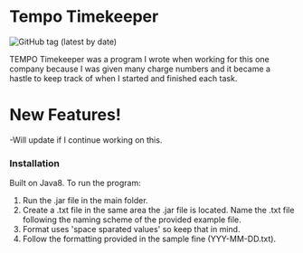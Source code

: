 # Tempo Timekeeper
<img alt="GitHub tag (latest by date)" src="https://img.shields.io/github/v/tag/PhillipDiCarlo/Tempo-Time-Keeper?label=Version&style=for-the-badge">

TEMPO Timekeeper was a program I wrote when working for this one company because I was given many charge numbers and it became a hastle to keep track of when I started and finished each task.





# New Features!

  -Will update if I continue working on this.

### Installation

Built on Java8. To run the program:
  
  1)  Run the .jar file in the main folder.
  2) Create a .txt file in the same area the .jar file is located. Name the .txt file following the naming scheme of the provided example file.
  3) Format uses 'space sparated values' so keep that in mind.
  4) Follow the formatting provided in the sample fine (YYY-MM-DD.txt).

